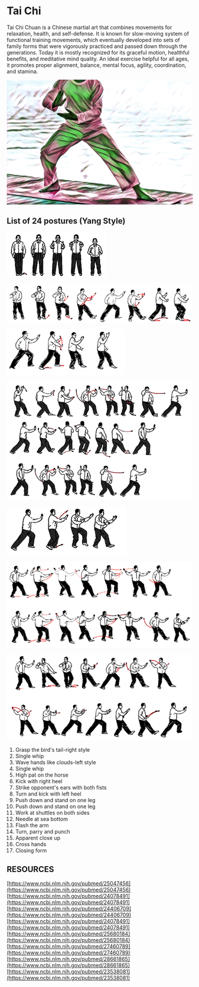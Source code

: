 # Tai Chi

Tai Chi Chuan is a Chinese martial art that combines movements for relaxation, health, and self-defense. It is known for slow-moving system of functional training movements, which eventually developed into sets of family forms that were vigorously practiced and passed down through the generations. Today it is mostly recognized for its graceful motion, healthful benefits, and meditative mind quality. An ideal exercise helpful for all ages, it promotes proper alignment, balance, mental focus, agility, coordination, and stamina.

![](.gitbook/assets/taichi_cover.png)

## List of 24 postures \(Yang Style\)

![FORM 1: Opening form](.gitbook/assets/taiqi_form1.png)

![](.gitbook/assets/taiqi_form2.png)

![FORM 3: The white crane spreads its wings](.gitbook/assets/image%20%2812%29.png)

![FORM 4: Brush knee and twist step on both sides \(with variations\)](.gitbook/assets/image%20%288%29.png)

![FORM 5: Hand strums the lute](.gitbook/assets/image%20%2814%29.png)

![FORM 6: Step back and whirl arms on both sides \(with variations\)](.gitbook/assets/image%20%284%29.png)

![ FORM 7: Grasp the bird&apos;s tail-left style](.gitbook/assets/image.png)



1. Grasp the bird's tail-right style
2. Single whip
3. Wave hands like clouds-left style
4. Single whip
5. High pat on the horse
6. Kick with right heel
7. Strike opponent's ears with both fists
8. Turn and kick with left heel
9. Push down and stand on one leg 
10. Push down and stand on one leg
11. Work at shuttles on both sides
12. Needle at sea bottom
13. Flash the arm
14. Turn, parry and punch
15. Apparent close up
16. Cross hands
17. Closing form



## RESOURCES

[https://www.ncbi.nlm.nih.gov/pubmed/25047456](https://www.ncbi.nlm.nih.gov/pubmed/25047456)  
[https://www.ncbi.nlm.nih.gov/pubmed/24078491](https://www.ncbi.nlm.nih.gov/pubmed/24078491)  
[https://www.ncbi.nlm.nih.gov/pubmed/24406709](https://www.ncbi.nlm.nih.gov/pubmed/24406709)  
[https://www.ncbi.nlm.nih.gov/pubmed/24078491](https://www.ncbi.nlm.nih.gov/pubmed/24078491)  
[https://www.ncbi.nlm.nih.gov/pubmed/25680184](https://www.ncbi.nlm.nih.gov/pubmed/25680184)  
[https://www.ncbi.nlm.nih.gov/pubmed/27460789](https://www.ncbi.nlm.nih.gov/pubmed/27460789)  
[https://www.ncbi.nlm.nih.gov/pubmed/28661865](https://www.ncbi.nlm.nih.gov/pubmed/28661865)  
[https://www.ncbi.nlm.nih.gov/pubmed/23538081](https://www.ncbi.nlm.nih.gov/pubmed/23538081)  


